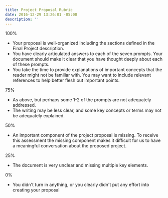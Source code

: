 ```yaml
---
title: Project Proposal Rubric
date: 2016-12-29 13:26:01 -05:00
description: ''
---
```


100%

* Your proposal is well-organized including the sections defined in the Final Project description.
* You have clearly articulated answers to each of the seven prompts. Your document should make it clear that you have thought deeply about each of these prompts.
* You take the time to provide explanations of important concepts that the reader might not be familiar with. You may want to include relevant references to help better flesh out important points.

75%

* As above, but perhaps some 1-2 of the prompts are not adequately addressed.
* The writing may be less clear, and some key concepts or terms may not be adequately explained.

50%

* An important component of the project proposal is missing. To receive this assessment the missing component makes it difficult for us to have a meaningful conversation about the proposed project.

25%

* The document is very unclear and missing multiple key elements.

0%

* You didn't turn in anything, or you clearly didn't put any effort into creating your proposal
